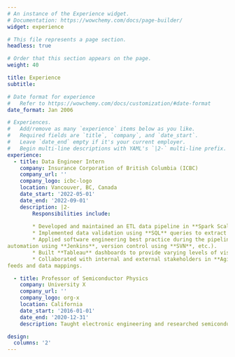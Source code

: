 ```yaml
---
# An instance of the Experience widget.
# Documentation: https://wowchemy.com/docs/page-builder/
widget: experience

# This file represents a page section.
headless: true

# Order that this section appears on the page.
weight: 40

title: Experience
subtitle:

# Date format for experience
#   Refer to https://wowchemy.com/docs/customization/#date-format
date_format: Jan 2006

# Experiences.
#   Add/remove as many `experience` items below as you like.
#   Required fields are `title`, `company`, and `date_start`.
#   Leave `date_end` empty if it's your current employer.
#   Begin multi-line descriptions with YAML's `|2-` multi-line prefix.
experience:
  - title: Data Engineer Intern
    company: Insurance Corporation of British Columbia (ICBC)
    company_url: ''
    company_logo: icbc-logo
    location: Vancouver, BC, Canada
    date_start: '2022-05-01'
    date_end: '2022-09-01'
    description: |2-
        Responsibilities include:
        
        * Developed and maintained an ETL data pipeline in **Spark Scala** with 100% accuracy to facilitate data migration.
        * Implemented data validation using **SQL** queries to extract large scale data from different databases (**Oracle**, **Drill**, **Hive**).
        * Applied software engineering best practice during the pipeline building process, including unit testing, **shell scripting**, CI/CD
automation using **Jenkins**, version control using **SVN**, etc.).
        * Built **Tableau** dashboards to provide varying levels of visualization for stakeholders and automate data quality monitoring.
        * Collaborated with internal and external stakeholders in **Agile** environment (**Scrum** meetings, **JIRA**, **Kanban** board) about data
feeds and data mappings.

  - title: Professor of Semiconductor Physics
    company: University X
    company_url: ''
    company_logo: org-x
    location: California
    date_start: '2016-01-01'
    date_end: '2020-12-31'
    description: Taught electronic engineering and researched semiconductor physics.

design:
  columns: '2'
---
```

